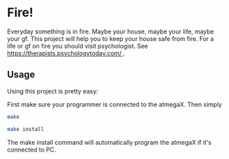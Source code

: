 # Fire!
Everyday something is in fire. Maybe your house, maybe your life, maybe your gf. 
This project will help you to keep your house safe from fire. For a life or gf 
on fire you should visit psychologist. See [https://therapists.psychologytoday.com/
](here).

## Usage
Using this project is pretty easy:

First make sure your programmer is connected to the atmegaX. Then simply

```sh
make
```

```sh
make install
```

The make install command will automatically program the atmegaX if it's 
connected to PC.
